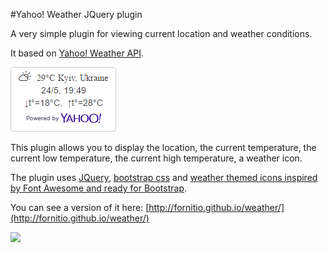 #Yahoo! Weather JQuery plugin

A very simple plugin for viewing current location and weather conditions. 

It based on [Yahoo! Weather API](https://developer.yahoo.com/weather/). 

![](https://github.com/fornitio/yahoo-weather-jquery-plugin/blob/master/example.png)

This plugin allows you to display the location, the current temperature, the current low temperature, the current high temperature, a weather icon.

The plugin uses [JQuery](https://jquery.com/), [bootstrap css](http://getbootstrap.com/css/) and [weather themed icons inspired by Font Awesome and ready for Bootstrap](http://erikflowers.github.io/weather-icons/).

You can see a version of it here: [http://fornitio.github.io/weather/](http://fornitio.github.io/weather/)

![](https://poweredby.yahoo.com/purple.png)

